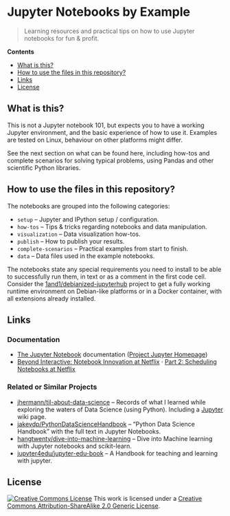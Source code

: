 # Jupyter Notebooks by Example

> Learning resources and practical tips on how to use Jupyter notebooks for fun &amp; profit.

**Contents**

 * [What is this?](#what-is-this)
 * [How to use the files in this repository?](#how-to-use-the-files-in-this-repository)
 * [Links](#links)
 * [License](#license)


## What is this?

This is not a Jupyter notebook 101, but expects you to have a working Jupyter environment,
and the basic experience of how to use it.
Examples are tested on Linux, behaviour on other platforms might differ.

See the next section on what can be found here,
including how-tos and complete scenarios for solving typical problems,
using Pandas and other scientific Python libraries.


## How to use the files in this repository?

The notebooks are grouped into the following categories:

 * ``setup`` – Jupyter and IPython setup / configuration.
 * ``how-tos`` – Tips & tricks regarding notebooks and data manipulation.
 * ``visualization`` – Data visualization how-tos.
 * ``publish`` – How to publish your results.
 * ``complete-scenarios`` – Practical examples from start to finish.
 * ``data`` – Data files used in the example notebooks.

The notebooks state any special requirements you need to install to be able to successfully run them,
in text or as a comment in the first code cell.
Consider the [1and1/debianized-jupyterhub](https://github.com/1and1/debianized-jupyterhub)
project to get a fully working runtime environment on Debian-like platforms or in a Docker container,
with all extensions already installed.


## Links

### Documentation

 * [The Jupyter Notebook](https://jupyter-notebook.readthedocs.io/en/stable/) documentation ([Project Jupyter Homepage](https://jupyter.org/))
 * [Beyond Interactive: Notebook Innovation at Netflix](https://medium.com/netflix-techblog/notebook-innovation-591ee3221233) · [Part 2: Scheduling Notebooks at Netflix](https://medium.com/netflix-techblog/scheduling-notebooks-348e6c14cfd6)


### Related or Similar Projects

 * [jhermann/til-about-data-science](https://github.com/jhermann/til-about-data-science) – Records of what I learned while exploring the waters of Data Science (using Python). Including a [Jupyter](https://github.com/jhermann/til-about-data-science/wiki/Jupyter) wiki page.
 * [jakevdp/PythonDataScienceHandbook](https://github.com/jakevdp/PythonDataScienceHandbook) – “Python Data Science Handbook” with the full text in Jupyter Notebooks.
 * [hangtwenty/dive-into-machine-learning](https://github.com/hangtwenty/dive-into-machine-learning) – Dive into Machine learning with Jupyter notebooks and scikit-learn.
 * [jupyter4edu/jupyter-edu-book](https://github.com/jupyter4edu/jupyter-edu-book) – A Handbook for teaching and learning with jupyter.


## License

<a rel="license" href="http://creativecommons.org/licenses/by-sa/2.0/"><img alt="Creative Commons License" style="border-width:0" src="https://i.creativecommons.org/l/by-sa/2.0/88x31.png" /></a> This work is licensed under a <a rel="license" href="http://creativecommons.org/licenses/by-sa/2.0/">Creative Commons Attribution-ShareAlike 2.0 Generic License</a>.
